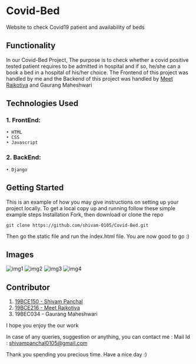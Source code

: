 # Covid-Bed
Website to check Covid19 patient and availability of beds

## Functionality
In our Covid-Bed Project, The purpose is to check whether a covid positive tested patient requires to be admitted in hospital and if so, he/she can a book a bed in a hospital of his/her choice.
The Frontend of this project was handled by me and the Backend of this project was handled by [Meet Rajkotiya](https://github.com/meet1509) and Gaurang Maheshwari

## Technologies Used
### 1.	FrontEnd:
    • HTML
    • CSS
    • Javascript
### 2.	BackEnd:
    • Django
    
## Getting Started
This is an example of how you may give instructions on setting up your project locally. To get a local copy up and running follow these simple example steps
Installation
Fork, then download or clone the repo
```
git clone https://github.com/shivam-0105/Covid-Bed.git
```
Then go the static file and run the index.html file.
You are now good to go :)

## Images
![img1](https://user-images.githubusercontent.com/70219870/136975032-b6e71faa-6a44-4cf9-8a17-17ea6085d1b4.png)
![img2](https://user-images.githubusercontent.com/70219870/136975111-1ba27aee-e11f-410a-9683-8d88c1bd5379.png)
![img3](https://user-images.githubusercontent.com/70219870/136975123-0864332a-b0d4-4ba0-9f78-ef4e67eceb65.png)
![img4](https://user-images.githubusercontent.com/70219870/136975150-8039fdb3-7557-4c35-94ca-8237fe1ba4c1.png)


## Contributor
1. [19BCE150 - Shivam Panchal](https://github.com/shivam-0105)
2. [19BCE216 - Meet Rajkotiya](https://github.com/meet1509)
3. 19BEC034 - Gaurang Maheshwari

I hope you enjoy the our work

In case of any queries, suggestion or anything, you can contact me : Mail Id : shivampanchal0105@gmail.com

Thank you spending you precious time. Have a nice day :)
